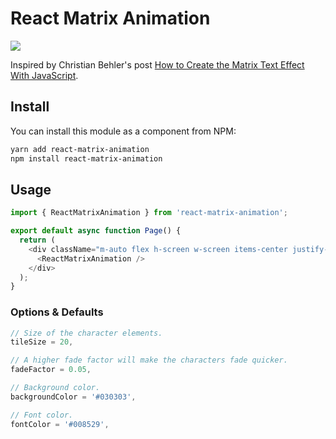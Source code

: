# React Matrix Animation

![](https://media.giphy.com/media/v1.Y2lkPTc5MGI3NjExaWo3NW94eDljaDUxaWlzN3F1ZzNremNiZ2Z2bzIweXJ4eW5mamdtdiZlcD12MV9pbnRlcm5hbF9naWZfYnlfaWQmY3Q9Zw/g1401wFmbiuvhpRB1x/giphy.gif)

Inspired by Christian Behler's post [How to Create the Matrix Text Effect With JavaScript](https://betterprogramming.pub/how-to-create-the-matrix-text-effect-with-javascript-325c6bb7d96e).

## Install

You can install this module as a component from NPM:

```bash
yarn add react-matrix-animation
npm install react-matrix-animation
```

## Usage

```javascript
import { ReactMatrixAnimation } from 'react-matrix-animation';

export default async function Page() {
  return (
    <div className="m-auto flex h-screen w-screen items-center justify-center">
      <ReactMatrixAnimation />
    </div>
  );
}
```

### Options & Defaults

```javascript
// Size of the character elements.
tileSize = 20,

// A higher fade factor will make the characters fade quicker.
fadeFactor = 0.05,

// Background color.
backgroundColor = '#030303',

// Font color.
fontColor = '#008529',
```
